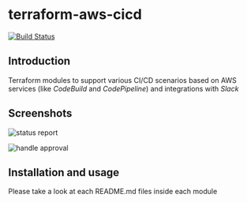 # terraform-aws-cicd

[![Build Status](https://travis-ci.org/emmekappa/terraform-aws-cicd.svg?branch=master)](https://travis-ci.org/emmekappa/terraform-aws-cicd)

## Introduction

Terraform modules to support various CI/CD scenarios based on AWS services (like _CodeBuild_ and _CodePipeline_) and integrations with _Slack_   

## Screenshots

![status report](https://image.ibb.co/iBARMo/2018_07_10_at_11_20.png)

![handle approval](https://image.ibb.co/nej8Z8/2018_07_10_at_11_22.png)


## Installation and usage

Please take a look at each README.md files inside each module

